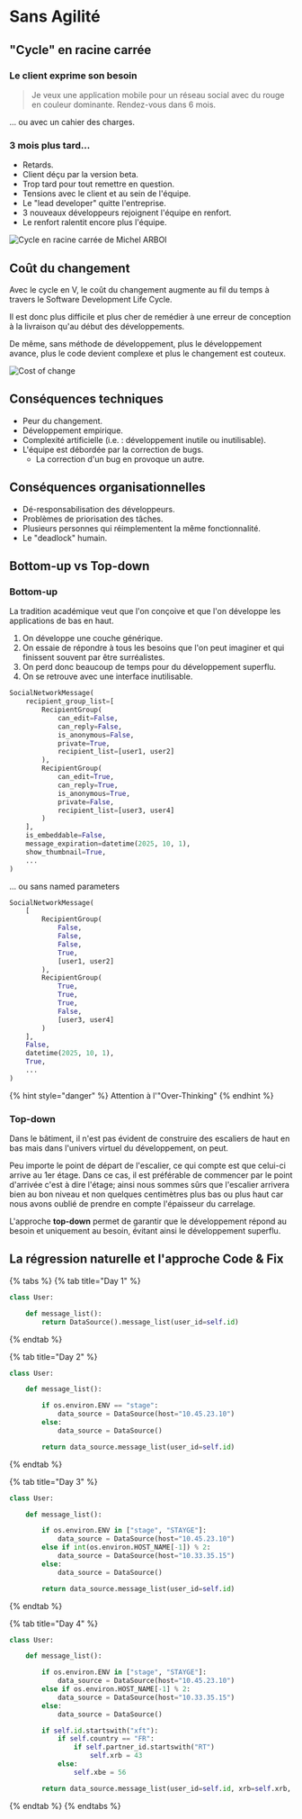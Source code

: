 # Sans Agilité

## "Cycle" en racine carrée

### Le client exprime son besoin

> Je veux une application mobile pour un réseau social avec du rouge en couleur dominante. Rendez-vous dans 6 mois.

... ou avec un cahier des charges.

### 3 mois plus tard...

* Retards.
* Client déçu par la version beta.
* Trop tard pour tout remettre en question.
* Tensions avec le client et au sein de l'équipe.
* Le "lead developer" quitte l'entreprise.
* 3 nouveaux développeurs rejoignent l'équipe en renfort.
* Le renfort ralentit encore plus l'équipe.

![Cycle en racine carr&#xE9;e de Michel ARBOI](.gitbook/assets/image%20%285%29.png)

## Coût du changement

Avec le cycle en V, le coût du changement augmente au fil du temps à travers le Software Development Life Cycle.

Il est donc plus difficile et plus cher de remédier à une erreur de conception à la livraison qu'au début des développements.

De même, sans méthode de développement, plus le développement avance, plus le code devient complexe et plus le changement est couteux.



![Cost of change](.gitbook/assets/cost-of-change.gif)

## Conséquences techniques

* Peur du changement.
* Développement empirique.
* Complexité artificielle \(i.e. : développement inutile ou inutilisable\).
* L'équipe est débordée par la correction de bugs.
  * La correction d'un bug en provoque un autre.

## Conséquences organisationnelles

* Dé-responsabilisation des développeurs.
* Problèmes de priorisation des tâches.
* Plusieurs personnes qui réimplementent la même fonctionnalité.
* Le "deadlock" humain.

## Bottom-up vs Top-down

### Bottom-up 

La tradition académique veut que l'on conçoive et que l'on développe les applications de bas en haut.

1. On développe une couche générique. 
2. On essaie de répondre à tous les besoins que l'on peut imaginer et qui finissent souvent par être surréalistes.
3. On perd donc beaucoup de temps pour du développement superflu.
4. On se retrouve avec une interface inutilisable.

```python
SocialNetworkMessage(
    recipient_group_list=[
        RecipientGroup(
            can_edit=False,
            can_reply=False,
            is_anonymous=False,
            private=True,
            recipient_list=[user1, user2]
        ),
        RecipientGroup(
            can_edit=True,
            can_reply=True,
            is_anonymous=True,
            private=False,
            recipient_list=[user3, user4]
        )
    ],
    is_embeddable=False,
    message_expiration=datetime(2025, 10, 1),
    show_thumbnail=True,
    ...
)
```

... ou sans named parameters

```python
SocialNetworkMessage(
    [
        RecipientGroup(
            False,
            False,
            False,
            True,
            [user1, user2]
        ),
        RecipientGroup(
            True,
            True,
            True,
            False,
            [user3, user4]
        )
    ],
    False,
    datetime(2025, 10, 1),
    True,
    ...
)
```

{% hint style="danger" %}
Attention à l'"Over-Thinking"
{% endhint %}

### Top-down

Dans le bâtiment, il n'est pas évident de construire des escaliers de haut en bas mais dans l'univers virtuel du développement, on peut.

Peu importe le point de départ de l'escalier, ce qui compte est que celui-ci arrive au 1er étage. Dans ce cas, il est préférable de commencer par le point d'arrivée c'est à dire l'étage; ainsi nous sommes sûrs que l'escalier arrivera bien au bon niveau et non quelques centimètres plus bas ou plus haut car nous avons oublié de prendre en compte l'épaisseur du carrelage.

L'approche **top-down** permet de garantir que le développement répond au besoin et uniquement au besoin, évitant ainsi le développement superflu.

## La régression naturelle et l'approche Code & Fix

{% tabs %}
{% tab title="Day 1" %}
```python
class User:

    def message_list():
        return DataSource().message_list(user_id=self.id)
```
{% endtab %}

{% tab title="Day 2" %}
```python
class User:

    def message_list():

        if os.environ.ENV == "stage":
            data_source = DataSource(host="10.45.23.10")
        else:
            data_source = DataSource()

        return data_source.message_list(user_id=self.id)
```
{% endtab %}

{% tab title="Day 3" %}
```python
class User:

    def message_list():

        if os.environ.ENV in ["stage", "STAYGE"]:
            data_source = DataSource(host="10.45.23.10")
        else if int(os.environ.HOST_NAME[-1]) % 2:
            data_source = DataSource(host="10.33.35.15")
        else:
            data_source = DataSource()

        return data_source.message_list(user_id=self.id)
```
{% endtab %}

{% tab title="Day 4" %}
```python
class User:

    def message_list():

        if os.environ.ENV in ["stage", "STAYGE"]:
            data_source = DataSource(host="10.45.23.10")
        else if os.environ.HOST_NAME[-1] % 2:
            data_source = DataSource(host="10.33.35.15")
        else:
            data_source = DataSource()

        if self.id.startswith("xft"):
            if self.country == "FR":
                if self.partner_id.startswith("RT")
                    self.xrb = 43
            else:
                self.xbe = 56

        return data_source.message_list(user_id=self.id, xrb=self.xrb, xbe=self.xbe)
```
{% endtab %}
{% endtabs %}

